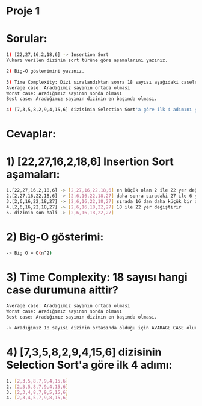 # Proje 1
# Sorular:
```sh
1) [22,27,16,2,18,6] -> Insertion Sort
Yukarı verilen dizinin sort türüne göre aşamalarını yazınız.

2) Big-O gösterimini yazınız.

3) Time Complexity: Dizi sıralandıktan sonra 18 sayısı aşağıdaki caselerden hangisinin kapsamına girer? Yazınız
Average case: Aradığımız sayının ortada olması
Worst case: Aradığımız sayının sonda olması
Best case: Aradığımız sayının dizinin en başında olması.

4) [7,3,5,8,2,9,4,15,6] dizisinin Selection Sort'a göre ilk 4 adımını yazınız.
```

# Cevaplar:
# 1) [22,27,16,2,18,6] Insertion Sort aşamaları:
```sh
1.[22,27,16,2,18,6] -> [2,27,16,22,18,6] en küçük olan 2 ile 22 yer değiştirir
2.[2,27,16,22,18,6] -> [2,6,16,22,18,27] daha sonra sıradaki 27 ile 6 yer değiştirir
3.[2,6,16,22,18,27] -> [2,6,16,22,18,27] sırada 16 dan daha küçük bir değer olmadığı için değişmeden devam eder.
4.[2,6,16,22,18,27] -> [2,6,16,18,22,27] 18 ile 22 yer değiştirir
5. dizinin son hali -> [2,6,16,18,22,27]
```
# 2) Big-O gösterimi:
```sh
-> Big O = O(n^2)
```
# 3) Time Complexity: 18 sayısı hangi case durumuna aittir? 
```sh
Average case: Aradığımız sayının ortada olması
Worst case: Aradığımız sayının sonda olması
Best case: Aradığımız sayının dizinin en başında olması.

-> Aradığımız 18 sayısı dizinin ortasında olduğu için AVARAGE CASE olur.
```
# 4) [7,3,5,8,2,9,4,15,6] dizisinin Selection Sort'a göre ilk 4 adımı:
```sh
1. [2,3,5,8,7,9,4,15,6]		
2. [2,3,5,8,7,9,4,15,6]		
3. [2,3,4,8,7,9,5,15,6]		
4. [2,3,4,5,7,9,8,15,6]
```
